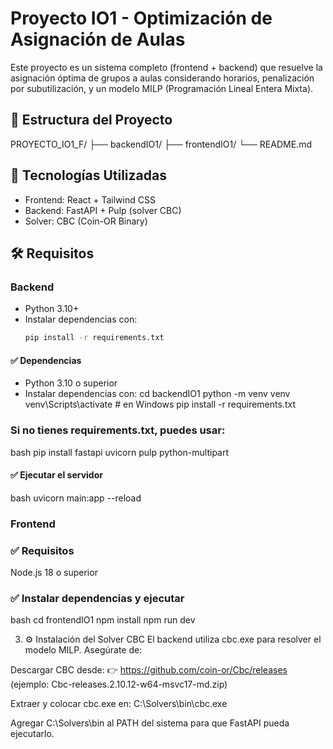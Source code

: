 # Proyecto IO1 - Optimización de Asignación de Aulas

Este proyecto es un sistema completo (frontend + backend) que resuelve la asignación óptima de grupos a aulas considerando horarios, penalización por subutilización, y un modelo MILP (Programación Lineal Entera Mixta).

## 📁 Estructura del Proyecto

PROYECTO_IO1_F/
├── backendIO1/
├── frontendIO1/
└── README.md


## 🚀 Tecnologías Utilizadas

- Frontend: React + Tailwind CSS
- Backend: FastAPI + Pulp (solver CBC)
- Solver: CBC (Coin-OR Binary)

## 🛠️ Requisitos

### Backend
- Python 3.10+
- Instalar dependencias con:
  ```bash
  pip install -r requirements.txt

#### ✅ Dependencias

- Python 3.10 o superior
- Instalar dependencias con:
cd backendIO1
python -m venv venv
venv\Scripts\activate  # en Windows
pip install -r requirements.txt

### Si no tienes requirements.txt, puedes usar:

bash
pip install fastapi uvicorn pulp python-multipart

#### ✅ Ejecutar el servidor
bash
uvicorn main:app --reload

### Frontend
### ✅ Requisitos
Node.js 18 o superior

### ✅ Instalar dependencias y ejecutar
bash
cd frontendIO1
npm install
npm run dev

3. ⚙️ Instalación del Solver CBC
El backend utiliza cbc.exe para resolver el modelo MILP. Asegúrate de:

Descargar CBC desde:
👉 https://github.com/coin-or/Cbc/releases
(ejemplo: Cbc-releases.2.10.12-w64-msvc17-md.zip)

Extraer y colocar cbc.exe en:
C:\Solvers\bin\cbc.exe

Agregar C:\Solvers\bin al PATH del sistema para que FastAPI pueda ejecutarlo.
